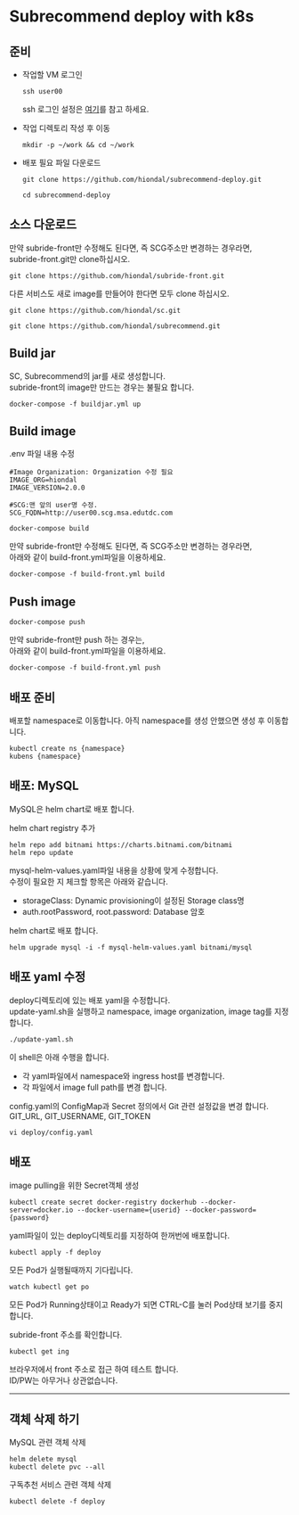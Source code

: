 # Subrecommend deploy with k8s

## 준비
- 작업할 VM 로그인
  ```
  ssh user00
  ```
  ssh 로그인 설정은 [여기](https://github.com/cna-bootcamp/cna-handson/blob/main/prepare/%EB%A1%9C%EC%BB%AC%EA%B0%9C%EB%B0%9C%ED%99%98%EA%B2%BD%EA%B5%AC%EC%84%B1.md#ssh-login-%EC%84%A4%EC%A0%95)를 참고 하세요. 


- 작업 디렉토리 작성 후 이동
  ```
  mkdir -p ~/work && cd ~/work
  ```
- 배포 필요 파일 다운로드
  ```
  git clone https://github.com/hiondal/subrecommend-deploy.git
  ```
  ```
  cd subrecommend-deploy
  ```

## 소스 다운로드 
만약 subride-front만 수정해도 된다면, 즉 SCG주소만 변경하는 경우라면,  
subride-front.git만 clone하십시오.   
```
git clone https://github.com/hiondal/subride-front.git
```

다른 서비스도 새로 image를 만들어야 한다면 모두 clone 하십시오.  
```
git clone https://github.com/hiondal/sc.git
```
```
git clone https://github.com/hiondal/subrecommend.git
```


## Build jar
SC, Subrecommend의 jar를 새로 생성합니다.  
subride-front의 image만 만드는 경우는 불필요 합니다.  
```
docker-compose -f buildjar.yml up
```

## Build image
.env 파일 내용 수정  
```
#Image Organization: Organization 수정 필요 
IMAGE_ORG=hiondal
IMAGE_VERSION=2.0.0

#SCG:맨 앞의 user명 수정. 
SCG_FQDN=http://user00.scg.msa.edutdc.com
```

```
docker-compose build
```

만약 subride-front만 수정해도 된다면, 즉 SCG주소만 변경하는 경우라면,  
아래와 같이 build-front.yml파일을 이용하세요.  
```
docker-compose -f build-front.yml build
```

## Push image
```
docker-compose push
```

만약 subride-front만 push 하는 경우는,  
아래와 같이 build-front.yml파일을 이용하세요.  
```
docker-compose -f build-front.yml push
```

## 배포 준비  
배포할 namespace로 이동합니다. 아직 namespace를 생성 안했으면 생성 후 이동합니다.  
```
kubectl create ns {namespace}
kubens {namespace}
```

## 배포: MySQL
MySQL은 helm chart로 배포 합니다.  

helm chart registry 추가  
```
helm repo add bitnami https://charts.bitnami.com/bitnami
helm repo update
```

mysql-helm-values.yaml파일 내용을 상황에 맞게 수정합니다.  
수정이 필요한 지 체크할 항목은 아래와 같습니다. 
- storageClass: Dynamic provisioning이 설정된 Storage class명
- auth.rootPassword, root.password: Database 암호

helm chart로 배포 합니다.  
```
helm upgrade mysql -i -f mysql-helm-values.yaml bitnami/mysql
```

## 배포 yaml 수정 

deploy디렉토리에 있는 배포 yaml을 수정합니다.   
update-yaml.sh을 실행하고 namespace, image organization, image tag를 지정합니다.  
```
./update-yaml.sh
```
이 shell은 아래 수행을 합니다. 
- 각 yaml파일에서 namespace와 ingress host를 변경합니다. 
- 각 파일에서 image full path를 변경 합니다.  

config.yaml의 ConfigMap과 Secret 정의에서 Git 관련 설정값을 변경 합니다.  
GIT_URL, GIT_USERNAME, GIT_TOKEN
```
vi deploy/config.yaml
```

## 배포 
image pulling을 위한 Secret객체 생성  
```
kubectl create secret docker-registry dockerhub --docker-server=docker.io --docker-username={userid} --docker-password={password}
```

yaml파일이 있는 deploy디렉토리를 지정하여 한꺼번에 배포합니다.  
```
kubectl apply -f deploy
```

모든 Pod가 실행될때까지 기다립니다.  
```
watch kubectl get po
```
모든 Pod가 Running상태이고 Ready가 되면 CTRL-C를 눌러 Pod상태 보기를 중지합니다.  

subride-front 주소를 확인합니다.  
```
kubectl get ing
```

브라우저에서 front 주소로 접근 하여 테스트 합니다.  
ID/PW는 아무거나 상관없습니다.  


---

## 객체 삭제 하기 
MySQL 관련 객체 삭제  
```
helm delete mysql
kubectl delete pvc --all
```

구독추천 서비스 관련 객체 삭제  
```
kubectl delete -f deploy 
```


